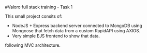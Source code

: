 #Valoro full stack training - Task 1

This small project consits of:
- NodeJS + Express backend server connected to MongoDB using Mongoose that
fetch data from a custom RapidAPI using AXIOS.
- Very simple EJS frontend to show that data.

following MVC architecture.